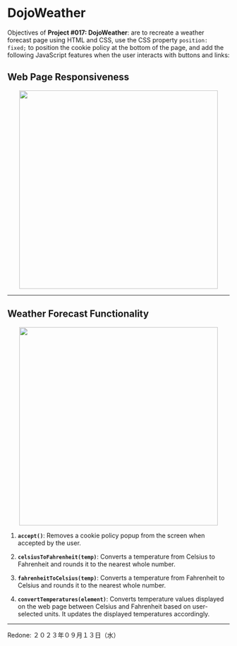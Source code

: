 # DojoWeather

Objectives of **Project #017: DojoWeather**: are to recreate a weather forecast page using HTML and CSS, use the CSS property `position: fixed;` to position the cookie policy at the bottom of the page, and add the following JavaScript features when the user interacts with buttons and links:


## Web Page Responsiveness
<div align="center">
<img src="./assets/demo/DojoWeather-Responsiveness-Demo.gif" width="450px" height="auto">
</div>

---

## Weather Forecast Functionality

<div align="center">
<img src="./assets/demo/DojoWeather-Features.gif" width="450px" height="auto">
</div>

1. **`accept()`**: Removes a cookie policy popup from the screen when accepted by the user.

2. **`celsiusToFahrenheit(temp)`**: Converts a temperature from Celsius to Fahrenheit and rounds it to the nearest whole number.

3. **`fahrenheitToCelsius(temp)`**: Converts a temperature from Fahrenheit to Celsius and rounds it to the nearest whole number.

4. **`convertTemperatures(element)`**: Converts temperature values displayed on the web page between Celsius and Fahrenheit based on user-selected units. It updates the displayed temperatures accordingly.

---

<!-- 

1. **`editUsername()`** is called when the "edit profile" link is clicked. It updates the text content of the username element to "Abigail G". Essentially, it changes the displayed username.

2. **`accept(requestId)`** is called when the "accept" button next to a connection request is clicked. It takes the requestId as a parameter, which is the ID of the request card that needs to be accepted. It removes the request card from the DOM using `element.remove()`, decrements the request count displayed in the `requestSpan` element, and increments the connection count displayed in the `connectionSpan` element. It does this by converting the text content of `connectionSpan` to a number using `parseInt`, incrementing it, and then updating the text content with the new value.

3. **`decline(requestId)`** is called when the "decline" button next to a connection request is clicked. It takes the requestId as a parameter, which is the ID of the request card that needs to be declined. It removes the request card from the DOM using `element.remove()` and decrements the request count displayed in the requestSpan element.


---

-->
Redone: ２０２３年０９月１３日（水）